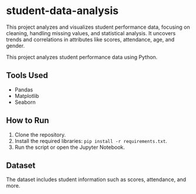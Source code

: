 # student-data-analysis
This project analyzes and visualizes student performance data, focusing on cleaning, handling missing values, and statistical analysis. It uncovers trends and correlations in attributes like scores, attendance, age, and gender.



This project analyzes student performance data using Python.

## Tools Used
- Pandas
- Matplotlib
- Seaborn

## How to Run
1. Clone the repository.
2. Install the required libraries: `pip install -r requirements.txt`.
3. Run the script or open the Jupyter Notebook.

## Dataset
The dataset includes student information such as scores, attendance, and more.
